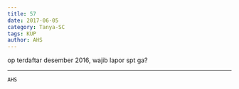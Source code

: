 ```yaml
---
title: 57
date: 2017-06-05
category: Tanya-SC
tags: KUP
author: AHS
---
```


op terdaftar desember 2016, wajib lapor spt ga?

---



`AHS`
